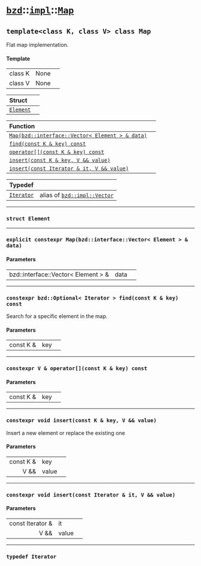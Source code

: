 # [`bzd`](../../../index.md)::[`impl`](../../index.md)::[`Map`](../index.md)

## `template<class K, class V> class Map`
Flat map implementation.
#### Template
||||
|---:|:---|:---|
|class K|None||
|class V|None||

|Struct||
|:---|:---|
|[`Element`](element/index.md)||

|Function||
|:---|:---|
|[`Map(bzd::interface::Vector< Element > & data)`](./index.md)||
|[`find(const K & key) const`](./index.md)||
|[`operator[](const K & key) const`](./index.md)||
|[`insert(const K & key, V && value)`](./index.md)||
|[`insert(const Iterator & it, V && value)`](./index.md)||

|Typedef||
|:---|:---|
|[`Iterator`](./index.md)|alias of [`bzd::impl::Vector`](../vector/index.md)|
------
### `struct Element`

------
### `explicit constexpr Map(bzd::interface::Vector< Element > & data)`

#### Parameters
||||
|---:|:---|:---|
|bzd::interface::Vector< Element > &|data||
------
### `constexpr bzd::Optional< Iterator > find(const K & key) const`
Search for a specific element in the map.
#### Parameters
||||
|---:|:---|:---|
|const K &|key||
------
### `constexpr V & operator[](const K & key) const`

#### Parameters
||||
|---:|:---|:---|
|const K &|key||
------
### `constexpr void insert(const K & key, V && value)`
Insert a new element or replace the existing one
#### Parameters
||||
|---:|:---|:---|
|const K &|key||
|V &&|value||
------
### `constexpr void insert(const Iterator & it, V && value)`

#### Parameters
||||
|---:|:---|:---|
|const Iterator &|it||
|V &&|value||
------
### `typedef Iterator`

